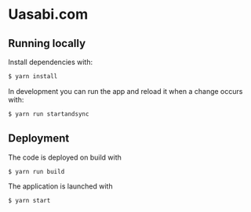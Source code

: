 # Uasabi.com

## Running locally

Install dependencies with:

```bash
$ yarn install
```

In development you can run the app and reload it when a change occurs with:

```bash
$ yarn run startandsync
```

## Deployment

The code is deployed on build with

```bash
$ yarn run build
```

The application is launched with

```bash
$ yarn start
```
